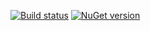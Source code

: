 [![Build status](https://ci.appveyor.com/api/projects/status/w8k84te2f33xmmf9?svg=true)](https://ci.appveyor.com/project/asmagin/sitecore-js-presentation)
[![NuGet version](http://img.shields.io/nuget/v/Sitecore.Js.Presentation.svg)](https://www.nuget.org/packages/Sitecore.Js.Presentation/)